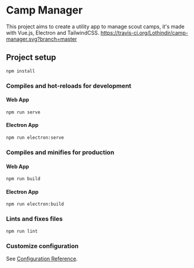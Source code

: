 # Camp Manager
This project aims to create a utility app to manage scout camps, it's made with Vue.js, Electron and TailwindCSS.
https://travis-ci.org/Lothindir/camp-manager.svg?branch=master

## Project setup
```
npm install
```

### Compiles and hot-reloads for development
#### Web App
```
npm run serve
```
#### Electron App
```
npm run electron:serve
```

### Compiles and minifies for production
#### Web App
```
npm run build
```
#### Electron App
```
npm run electron:build
```

### Lints and fixes files
```
npm run lint
```

### Customize configuration
See [Configuration Reference](https://cli.vuejs.org/config/).
